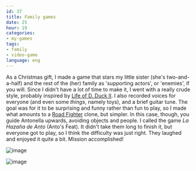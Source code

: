 ```yaml
---
id: 37
title: Family games
date: 25
hour: 19
categories:
- my-games
tags:
- family
- video-game
language: eng
---
```


As a Christmas gift, I made a game that stars my little sister (she's two-and-a-half) and the rest of the (her) family as 'supporting actors', or 'enemies', if you will. Since I didn't have a lot of time to make it, I went with a really crude style, probably inspired by [Life of D. Duck II](http://www.bjornarb.com/). I also recorded voices for everyone (and even some _things_, namely toys), and a brief guitar tune. The goal was for it to be surprising and funny rather than fun to play, so I made what amounts to a [Road Fighter](http://www.youtube.com/watch?v=5tkaS6myAAU) clone, but simpler. In this case, though, you guide Antonella upwards, avoiding objects and people. I called the game _La Hazaña de Anto_ (Anto's Feat). It didn't take them long to finish it, but everyone got to play, so I think the difficulty was just right. They laughed and enjoyed it quite a bit. Mission accomplished!

![image](http://blog.agj.cl/wp-content/uploads/2008/12/hazana1.jpg "La Hazaña de Anto screenshot")

![image](http://blog.agj.cl/wp-content/uploads/2008/12/hazana2.jpg "La Hazaña de Anto screenshot 2")
